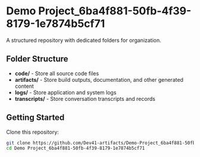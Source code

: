 # Demo Project_6ba4f881-50fb-4f39-8179-1e7874b5cf71
A structured repository with dedicated folders for organization.

## Folder Structure

- **code/** - Store all source code files
- **artifacts/** - Store build outputs, documentation, and other generated content
- **logs/** - Store application and system logs
- **transcripts/** - Store conversation transcripts and records

## Getting Started

Clone this repository:
```bash
git clone https://github.com/Dev41-artifacts/Demo-Project_6ba4f881-50fb-4f39-8179-1e7874b5cf71
cd Demo Project_6ba4f881-50fb-4f39-8179-1e7874b5cf71
```
